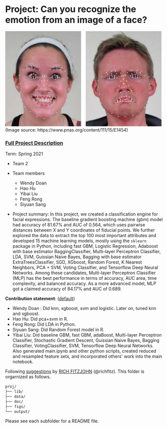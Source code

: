 # Project: Can you recognize the emotion from an image of a face? 
<img src="figs/CE.jpg" alt="Compound Emotions" width="500"/>
(Image source: https://www.pnas.org/content/111/15/E1454)

### [Full Project Description](doc/project3_desc.md)

Term: Spring 2021

+ Team 2
+ Team members
	+ Wendy Doan
	+ Hao Hu
	+ Yibai Liu
	+ Feng Rong
	+ Siyuan Sang

+ Project summary: In this project, we created a classification engine for facial expressions. The baseline gradient boosting machine (gbm) model had accuracy of 81.67% and AUC of 0.564, which uses pairwise distances between X and Y coordinates of fiducial points. We further explored the data to extract the top 100 most important attributes and developed 15 machine learning models, mostly using the `sklearn` package in Python, including fast GBM, Logistic Regression, Adaboost with base estimator BaggingClassifier, Multi-layer Perceptron Classifier, LDA, SVM, Guissian Naive Bayes, Bagging with base estimator ExtraTreesClassifier, SGD, XGboost, Random Forest, K Nearest Neighbors, PCA + SVM, Voting Classifier, and Tensorflow Deep Neural Networks. Among these candidates, Multi-layer Perceptron Classifier (MLP) has the best performance in terms of accuracy, AUC area, time complexity, and balanced accuracy. As a more advanced model, MLP got a claimed accuracy of 84.17% and AUC of 0.689. 
	
**Contribution statement**: ([default](doc/a_note_on_contributions.md)) 
 - Wendy Doan : Did knn, xgboost, svm and logistic. Later on, tuned knn and xgboost.
 - Hao Hu: Did pca+svm in R.
 - Feng Rong: Did LDA in Python.
 - Siyuan Sang: Did Random Forest model in R.
 - Yibai Liu: Did baseline GBM, fast GBM, adaBoost, Multi-layer Perceptron Classifier, Stochastic Gradient Descent, Guissian Naive Bayes, Bagging Classifier, VotingClassifier, SVM, Tensorflow Deep Neural Networks. Also generated main.ipynb and other python scripts, created reduced and resampled feature sets, and incorporated others' work into the main notebook.

Following [suggestions](http://nicercode.github.io/blog/2013-04-05-projects/) by [RICH FITZJOHN](http://nicercode.github.io/about/#Team) (@richfitz). This folder is orgarnized as follows.

```
proj/
├── lib/
├── data/
├── doc/
├── figs/
└── output/
```

Please see each subfolder for a README file.
